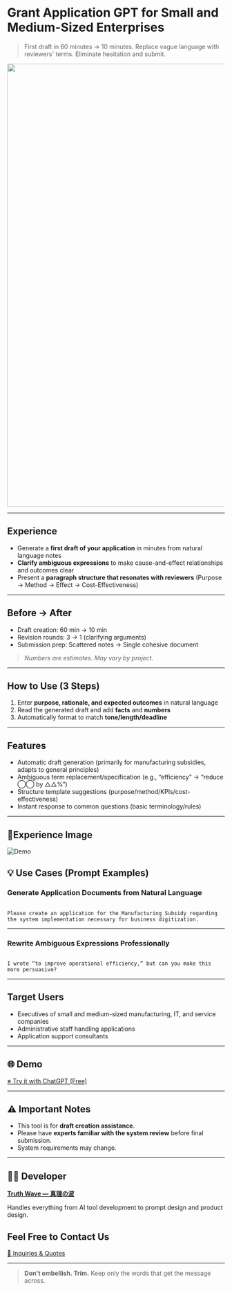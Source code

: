 # Grant Application GPT for Small and Medium-Sized Enterprises

> First draft in 60 minutes → 10 minutes.
> Replace vague language with reviewers' terms.
> Eliminate hesitation and submit.

<p align="center">
<img width="1536" height="1024" alt="補助金申請GPT for 中小企業" src="https://github.com/user-attachments/assets/2b31b00a-3c30-4840-ba4e-4611633ca6cd" />
</p>

---

## Experience

- Generate a **first draft of your application** in minutes from natural language notes
- **Clarify ambiguous expressions** to make cause-and-effect relationships and outcomes clear
- Present a **paragraph structure that resonates with reviewers** (Purpose → Method → Effect → Cost-Effectiveness)

---

## Before → After

- Draft creation: 60 min → 10 min
- Revision rounds: 3 → 1 (clarifying arguments)
- Submission prep: Scattered notes → Single cohesive document

> *Numbers are estimates. May vary by project.*

---

## How to Use (3 Steps)

1. Enter **purpose, rationale, and expected outcomes** in natural language<br>
2. Read the generated draft and add **facts** and **numbers**<br>
3. Automatically format to match **tone/length/deadline**

---

## Features
- Automatic draft generation (primarily for manufacturing subsidies, adapts to general principles)
- Ambiguous term replacement/specification (e.g., “efficiency” → “reduce ◯◯ by △△%”)
- Structure template suggestions (purpose/method/KPIs/cost-effectiveness)
- Instant response to common questions (basic terminology/rules)

---

## 📸Experience Image
![Demo](https://github.com/truthwave/SME-Grant-Application-GPT/blob/main/English/Demo%20Movie.gif)

## 💡 Use Cases (Prompt Examples)

### Generate Application Documents from Natural Language

```

Please create an application for the Manufacturing Subsidy regarding the system implementation necessary for business digitization.

```

---

### Rewrite Ambiguous Expressions Professionally

```

I wrote “to improve operational efficiency,” but can you make this more persuasive?

```

---

## Target Users

- Executives of small and medium-sized manufacturing, IT, and service companies
- Administrative staff handling applications
- Application support consultants

---

## 🌐 Demo

[※ Try it with ChatGPT (Free)](https://chatgpt.com/g/g-6871b554e5d48191bd2fb5adf1d16870-monotukuribu-zhu-jin-nahigpt)

---

## ⚠️ Important Notes

- This tool is for **draft creation assistance**.
- Please have **experts familiar with the system review** before final submission.
- System requirements may change.

---

## 👨‍💻 Developer

**[Truth Wave ― 真理の波](https://github.com/truthwave)**  

Handles everything from AI tool development to prompt design and product design.

## Feel Free to Contact Us
[📩 Inquiries & Quotes](mailto:realmadrid71214591@gmail.com)

---

> **Don't embellish. Trim.**
> Keep only the words that get the message across.
